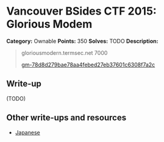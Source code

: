 # Vancouver BSides CTF 2015: Glorious Modem

**Category:** Ownable
**Points:** 350
**Solves:** TODO
**Description:** 

> gloriousmodern.termsec.net 7000
> 
> [gm-78d8d279bae78aa4febed27eb37601c6308f7a2c](gm-78d8d279bae78aa4febed27eb37601c6308f7a2c)

## Write-up

(TODO)

## Other write-ups and resources

* [Japanese](http://mage-ctf-writeup.blogspot.jp/2015/03/b-sides-vancouver-2015.html)